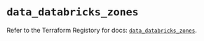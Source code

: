 # `data_databricks_zones`

Refer to the Terraform Registory for docs: [`data_databricks_zones`](https://registry.terraform.io/providers/databricks/databricks/1.31.0/docs/data-sources/zones).
